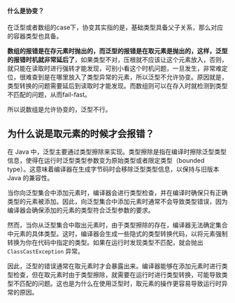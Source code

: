 #### 什么是协变？

在泛型或者数组的case下，协变其实指的是，基础类型具备父子关系，那么对应的容器类型也具备。





**数组的报错是在存元素时抛出的，而泛型的报错是在取元素是抛出的，这样，泛型的报错时机就非常延后了**，如果类型不对，压根就不应该让这个元素放入，否则，就只能在读取时进行强转才能发现，可别小看这个时机问题，一旦发生，非常难定位，很难查到是在哪里放入了类型异常的元素，所以泛型不允许协变。原因就是，类型转换的问题需要延后到读取时才能发现。而数组则可以在存入时就检测到类型不匹配的问题，从而fail-fast。

所以说数组是允许协变的，泛型不行。



## 为什么说是取元素的时候才会报错？

在 Java 中，泛型主要通过类型擦除来实现。类型擦除是指在编译时擦除泛型类型信息，使得在运行时泛型类型参数变为原始类型或者限定类型（bounded type）。这意味着编译器在生成字节码时会移除泛型类型信息，以保持与旧版本 Java 的兼容性。

当你向泛型集合中添加元素时，编译器会进行类型检查，并在编译时确保只有正确类型的元素被添加。因此，向泛型集合中添加元素时通常不会导致类型错误，因为编译器会确保添加的元素的类型符合泛型参数的要求。

然而，当你从泛型集合中取出元素时，由于类型擦除的存在，编译器无法确定集合中元素的具体类型。这时，编译器会生成一些隐式的类型转换代码，以将元素强制转换为你在代码中指定的类型。如果在运行时发现类型不匹配，就会抛出 `ClassCastException` 异常。

因此，泛型的错误通常在取元素时才会暴露出来。编译器能够在添加元素时进行类型检查，但在取元素时由于类型擦除，就需要在运行时进行类型转换，可能导致类型不匹配的问题。这也是为什么在使用泛型时，取元素的操作更容易导致运行时异常的原因。